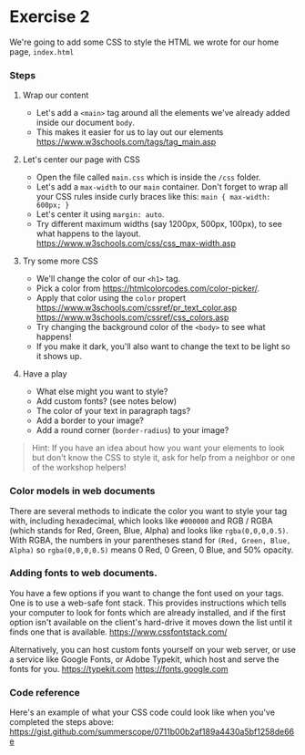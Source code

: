 # Exercise 2

We're going to add some CSS to style the HTML we wrote for our home page, `index.html`

### Steps

1.  Wrap our content

    * Let's add a `<main>` tag around all the elements we've already added inside our document `body`.
    * This makes it easier for us to lay out our elements
      https://www.w3schools.com/tags/tag_main.asp

2.  Let's center our page with CSS

    * Open the file called `main.css` which is inside the `/css` folder.
    * Let's add a `max-width` to our `main` container. Don't forget to wrap all your CSS rules inside curly braces like this:
      `main { max-width: 600px; }`
    * Let's center it using `margin: auto`.
    * Try different maximum widths (say 1200px, 500px, 100px), to see what happens to the layout.
      https://www.w3schools.com/css/css_max-width.asp

3.  Try some more CSS

    * We'll change the color of our `<h1>` tag.
    * Pick a color from https://htmlcolorcodes.com/color-picker/.
    * Apply that color using the `color` propert https://www.w3schools.com/cssref/pr_text_color.asp
      https://www.w3schools.com/cssref/css_colors.asp
    * Try changing the background color of the `<body>` to see what happens!
    * If you make it dark, you'll also want to change the text to be light so it shows up.

4.  Have a play
    * What else might you want to style?
    * Add custom fonts? (see notes below)
    * The color of your text in paragraph tags?
    * Add a border to your image?
    * Add a round corner (`border-radius`) to your image?

> Hint: If you have an idea about how you want your elements to look but don't know the CSS to style it, ask for help from a neighbor or one of the workshop helpers!

### Color models in web documents

There are several methods to indicate the color you want to style your tag with, including hexadecimal, which looks like `#000000` and RGB / RGBA (which stands for Red, Green, Blue, Alpha) and looks like `rgba(0,0,0,0.5)`. With RGBA, the numbers in your parentheses stand for `(Red, Green, Blue, Alpha)` so `rgba(0,0,0,0.5)` means 0 Red, 0 Green, 0 Blue, and 50% opacity.

### Adding fonts to web documents.

You have a few options if you want to change the font used on your tags. One is to use a web-safe font stack. This provides instructions which tells your computer to look for fonts which are already installed, and if the first option isn't available on the client's hard-drive it moves down the list until it finds one that is available.
https://www.cssfontstack.com/

Alternatively, you can host custom fonts yourself on your web server, or use a service like Google Fonts, or Adobe Typekit, which host and serve the fonts for you. https://typekit.com https://fonts.google.com

### Code reference

Here's an example of what your CSS code could look like when you've completed the steps above:
https://gist.github.com/summerscope/0711b00b2af189a4430a5bf1258de66e
